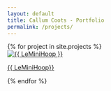 ```yaml
---
layout: default
title: Callum Coots - Portfolio
permalink: /projects/
---
```


<div class="gallery-container">
<div class="project-gallery">
    {% for project in site.projects %}
      <div class="gallery-item">
        <a href="{{ _projects/1-LeMiniHoop.md | _projects/1-LeMiniHoop.md }}">
          <img src="{{ _projects/1-LeMiniHoop.md | _projects/1-LeMiniHoop.md }}" alt="{{ LeMiniHoop }}" />
          <p>{{ LeMiniHoop}}</p>
        </a>
      </div>
    {% endfor %}
</div>
</div>

